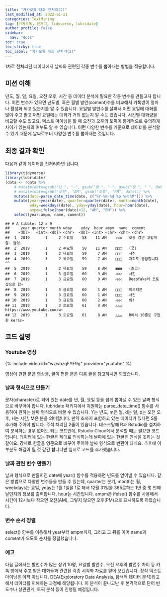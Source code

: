```yaml
---
title: "카카오톡 대화 전처리(2)"
last_modified_at: 2022-01-21
categories: TextMining
tag: [카카오톡, 전처리, tidyverse, lubridate]
author_profile: false
sidebar:
  nav: "docs"
toc: true
toc_sticky: true
toc_label: "카카오톡 대화 전처리(2)"
---
```

<div class="notice--success">
1차로 전처리된 데이터에서 날짜와 관련된 각종 변수를 뽑아내는 방법을 적용합니다.
</div>

## 미션 이해

년도, 월, 일, 요일, 오전 오후, 시간 등 데이터 분석에 필요한 각종 변수를 만들고자 합니다. 이런 변수가 있으면 년도별, 혹은 월별 발언(coment)수를 비교해서 카톡방이 얼마나 활성화 되고 있는지를 알 수 있습니다. 요일별 발언수를 살펴서 어떤 요일에 대화를 많이 주고 받고 어떤 요일에는 대화가 거의 없는지 알 수도 있습니다. 시간별 대화량을 비교할 수도 있고요. 텍스트 마이닝을 할 때 오전과 오후의 토픽이 통계적으로 유의하게 차이가 있는지의 여부도 알 수 있습니다. 이런 다양한 변수를 기준으로 데이터를 분석할 수 있기 때문에 날짜로부터 다양한 변수를 뽑아내는 것입니다.

## 최종 결과 확인

다음과 같이 데이터를 전처리하면 됩니다.

``` r
library(tidyverse)
library(lubridate)
(data <- rdata %>% 
    # mutate(date=gsub("년 ", "-", gsub("월 ", "-", gsub("일 ", " ", date)))) %>% 
    # mutate(date=gsub("오전", "AM", gsub("오후", "PM", date))) %>% 
    mutate(date=parse_date_time(date, c("%Y-%m-%d %p %H:%M"))) %>%      # 날짜 형식으로
    mutate(year=year(date), quarter=quarter(date), month=month(date),   # 년, 분기, 월 변수 만들기
           wday=weekdays(date), yday=yday(date), hour=hour(date),       # 요일, 일수, 시간 변수 만들기
           ampm=ifelse(hour(date)<12, "AM", "PM")) %>%                  # 오전 오후 변수 만들기
    select(year:ampm, name, coment))
```

    ## # A tibble: 12 x 9
    ##     year quarter month wday    yday  hour ampm  name  coment                    
    ##    <dbl>   <int> <dbl> <chr>  <dbl> <int> <chr> <chr> <chr>                     
    ##  1  2019       1     2 수요일    58    11 AM    ◇◇◇   오늘 강연 고맙게 잘~ 들었~
    ##  2  2019       1     2 수요일    58    11 AM    □□□   (굿)                      
    ##  3  2019       1     2 목요일    59     7 AM    □□□   사진                      
    ##  4  2019       1     2 목요일    59     7 AM    □□□   저희도 동참합니다 ^^      
    ##  5  2019       1     2 목요일    59     8 AM    ▣▣▣   (최고)                    
    ##  6  2019       1     3 금요일    60     9 AM    ◁◁◁   사진                      
    ##  7  2019       1     3 금요일    60     9 AM    ◁◁◁   Deepfake와 포토샵으로 합~ 
    ##  8  2019       1     3 금요일    60     1 AM    □□□   이모티콘                  
    ##  9  2019       1     3 금요일    60     1 AM    □□□   사진                      
    ## 10  2019       1     3 금요일    60     2 AM    ◁◁◁   와!                       
    ## 11  2019       1     3 토요일    61     8 AM    △△△   https://www.youtube.com/w~
    ## 12  2019       1     3 토요일    61     8 AM    △△△   R에서 10줄로 구현한 keras~

## 코드 설명
### Youtube 영상
{% include video id="wzwbzqFYF9g" provider="youtube" %}

영상이 편한 분은 영상을, 글이 편한 분은 다음 글을 참고하시면 되겠습니다. 

### 날짜 형식으로 만들기

문자(character)로 되어 있는 date를 년, 월, 요일 등을 쉽게 뽑아낼 수 있는 날짜 형식으로 바꾸어야 합니다. lubridate 패키지에서 지원하는 parse\_date\_time() 함수를 사용하여 원하는 날짜 형식으로 바꿀 수 있습니다. Y는 년도, m은 월, d는 일, p는 오전 오후, H는 시간, M은 분을 의미합니다. 만약 초까지 포함하고 있는 데이터가 있다면 S를 추가해 주어야 합니다. 주석 처리된 2줄이 있습니다. 데스크탑에 R과 Rstudio를 설치하여 분석하는 경우 없어도 되는 코드인데, Rstudio Cloud에서 분석할 때는 필요한 코드입니다. 데이터에 있는 한글은 제대로 인식하는데 날짜에 있는 한글은 인식을 못하는 것 같아요. 강제로 한글을 영문으로 바꾸어 주어야 날짜 형식으로 변환이 되네요. 추후에 이 부분도 해결이 될 것 같긴 합니다만 임시로 코드를 추가했습니다.

### 날짜 관련 변수 만들기

날짜 형식으로 만들어진 date에 year() 함수를 적용하면 년도를 얻어낼 수 있습니다. 같은 방법으로 다양한 변수들을 만들 수 있는데, quarter는 분기, month는 월, weekdays는 요일, yday는 1월 1일을 1로 해서 12월 31일을 365로하는 1년 중 몇 번째 날인지의 정보를 출력합니다. hour는 시간입니다. ampm은 ifelse() 함수를 사용해서 시간이 12시보다 작으면 오전(AM), 그렇지 않으면 오후(PM)으로 표시하도록 하였습니다.

### 변수 순서 정렬

select() 함수를 이용해서 year부터 ampm까지, 그리고 그 뒤를 이어 name과 coment가 오도록 순서를 정렬했습니다.

### 예고

다음 글에서는 발언수가 많은 상위 10명, 요일별 발언수, 오전 오후의 발언수 차이 등 카톡 방에서 주고 받은 대화들과 관련된 각종 시각화 자료를 얻어 보겠습니다. 정식 텍스트 마이닝은 아직 아닙니다. DEA(Exploratory Data Analysis, 탐색적 데이터 분석)라고 해서 데이터를 이해하는 과정에 해당됩니다. 이 분석이 끝나고난 후 본격적으로 단어 빈도수나 상관관계, 토픽 분석 등이 진행될 예정입니다.

